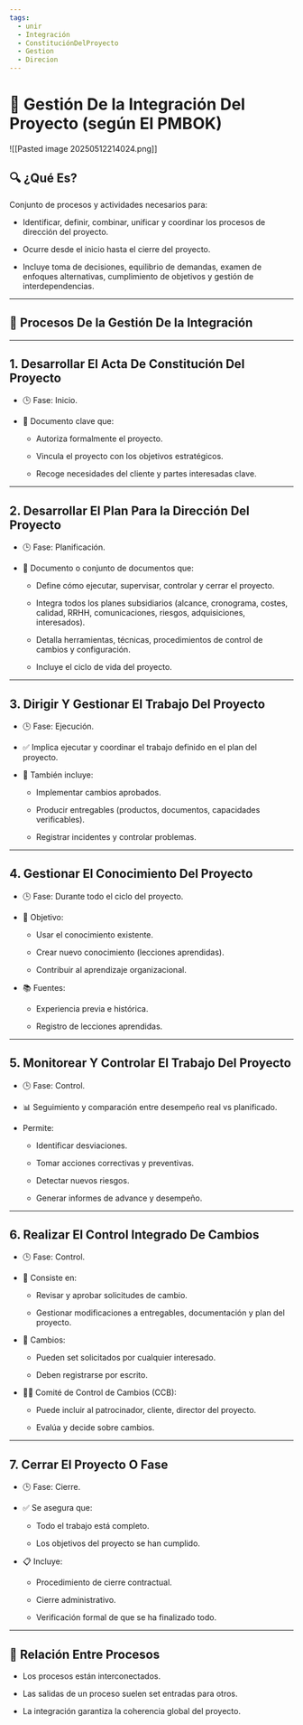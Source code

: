 ```yaml
---
tags:
  - unir
  - Integración
  - ConstituciónDelProyecto
  - Gestion
  - Direcion
---
```


# 📌 **Gestión De la Integración Del Proyecto (según El PMBOK)**

![[Pasted image 20250512214024.png]]

## 🔍 ¿Qué Es?

Conjunto de procesos y actividades necesarios para:

- Identificar, definir, combinar, unificar y coordinar los procesos de dirección del proyecto.
    
- Ocurre desde el inicio hasta el cierre del proyecto.
    
- Incluye toma de decisiones, equilibrio de demandas, examen de enfoques alternativas, cumplimiento de objetivos y gestión de interdependencias.

---

## 🔷 **Procesos De la Gestión De la Integración**

---

## 1. **Desarrollar El Acta De Constitución Del Proyecto**

- 🕒 Fase: Inicio.
    
- 📄 Documento clave que:
    
    - Autoriza formalmente el proyecto.
        
    - Vincula el proyecto con los objetivos estratégicos.
        
    - Recoge necesidades del cliente y partes interesadas clave.

---

## 2. **Desarrollar El Plan Para la Dirección Del Proyecto**

- 🕒 Fase: Planificación.
    
- 🧾 Documento o conjunto de documentos que:
    
    - Define cómo ejecutar, supervisar, controlar y cerrar el proyecto.
        
    - Integra todos los planes subsidiarios (alcance, cronograma, costes, calidad, RRHH, comunicaciones, riesgos, adquisiciones, interesados).
        
    - Detalla herramientas, técnicas, procedimientos de control de cambios y configuración.
        
    - Incluye el ciclo de vida del proyecto.

---

## 3. **Dirigir Y Gestionar El Trabajo Del Proyecto**

- 🕒 Fase: Ejecución.
    
- ✅ Implica ejecutar y coordinar el trabajo definido en el plan del proyecto.
    
- 🔁 También incluye:
    
    - Implementar cambios aprobados.
        
    - Producir entregables (productos, documentos, capacidades verificables).
        
    - Registrar incidentes y controlar problemas.

---

## 4. **Gestionar El Conocimiento Del Proyecto**

- 🕒 Fase: Durante todo el ciclo del proyecto.
    
- 🎯 Objetivo:
    
    - Usar el conocimiento existente.
        
    - Crear nuevo conocimiento (lecciones aprendidas).
        
    - Contribuir al aprendizaje organizacional.
        
- 📚 Fuentes:
    
    - Experiencia previa e histórica.
        
    - Registro de lecciones aprendidas.

---

## 5. **Monitorear Y Controlar El Trabajo Del Proyecto**

- 🕒 Fase: Control.
    
- 📊 Seguimiento y comparación entre desempeño real vs planificado.
    
- Permite:
    
    - Identificar desviaciones.
        
    - Tomar acciones correctivas y preventivas.
        
    - Detectar nuevos riesgos.
        
    - Generar informes de advance y desempeño.

---

## 6. **Realizar El Control Integrado De Cambios**

- 🕒 Fase: Control.
    
- 🔁 Consiste en:
    
    - Revisar y aprobar solicitudes de cambio.
        
    - Gestionar modificaciones a entregables, documentación y plan del proyecto.
        
- 💬 Cambios:
    
    - Pueden set solicitados por cualquier interesado.
        
    - Deben registrarse por escrito.
        
- 🧑‍⚖️ Comité de Control de Cambios (CCB):
    
    - Puede incluir al patrocinador, cliente, director del proyecto.
        
    - Evalúa y decide sobre cambios.

---

## 7. **Cerrar El Proyecto O Fase**

- 🕒 Fase: Cierre.
    
- ✅ Se asegura que:
    
    - Todo el trabajo está completo.
        
    - Los objetivos del proyecto se han cumplido.
        
- 📋 Incluye:
    
    - Procedimiento de cierre contractual.
        
    - Cierre administrativo.
        
    - Verificación formal de que se ha finalizado todo.

---

## 🧩 Relación Entre Procesos

- Los procesos están interconectados.
    
- Las salidas de un proceso suelen set entradas para otros.
    
- La integración garantiza la coherencia global del proyecto.

